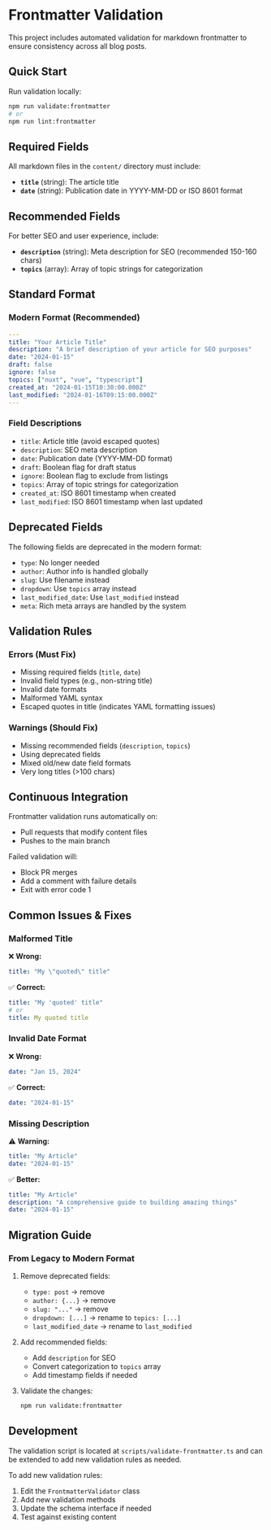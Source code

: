 # Frontmatter Validation

This project includes automated validation for markdown frontmatter to ensure consistency across all blog posts.

## Quick Start

Run validation locally:
```bash
npm run validate:frontmatter
# or
npm run lint:frontmatter
```

## Required Fields

All markdown files in the `content/` directory must include:

- **`title`** (string): The article title
- **`date`** (string): Publication date in YYYY-MM-DD or ISO 8601 format

## Recommended Fields

For better SEO and user experience, include:

- **`description`** (string): Meta description for SEO (recommended 150-160 chars)
- **`topics`** (array): Array of topic strings for categorization

## Standard Format

### Modern Format (Recommended)
```yaml
---
title: "Your Article Title"
description: "A brief description of your article for SEO purposes"
date: "2024-01-15"
draft: false
ignore: false
topics: ["nuxt", "vue", "typescript"]
created_at: "2024-01-15T10:30:00.000Z"
last_modified: "2024-01-16T09:15:00.000Z"
---
```

### Field Descriptions

- `title`: Article title (avoid escaped quotes)
- `description`: SEO meta description
- `date`: Publication date (YYYY-MM-DD format)
- `draft`: Boolean flag for draft status
- `ignore`: Boolean flag to exclude from listings
- `topics`: Array of topic strings for categorization
- `created_at`: ISO 8601 timestamp when created
- `last_modified`: ISO 8601 timestamp when last updated

## Deprecated Fields

The following fields are deprecated in the modern format:

- `type`: No longer needed
- `author`: Author info is handled globally
- `slug`: Use filename instead
- `dropdown`: Use `topics` array instead
- `last_modified_date`: Use `last_modified` instead
- `meta`: Rich meta arrays are handled by the system

## Validation Rules

### Errors (Must Fix)
- Missing required fields (`title`, `date`)
- Invalid field types (e.g., non-string title)
- Invalid date formats
- Malformed YAML syntax
- Escaped quotes in title (indicates YAML formatting issues)

### Warnings (Should Fix)
- Missing recommended fields (`description`, `topics`)
- Using deprecated fields
- Mixed old/new date field formats
- Very long titles (>100 chars)

## Continuous Integration

Frontmatter validation runs automatically on:
- Pull requests that modify content files
- Pushes to the main branch

Failed validation will:
- Block PR merges
- Add a comment with failure details
- Exit with error code 1

## Common Issues & Fixes

### Malformed Title
❌ **Wrong:**
```yaml
title: "My \"quoted\" title"
```

✅ **Correct:**
```yaml
title: "My 'quoted' title"
# or
title: My quoted title
```

### Invalid Date Format
❌ **Wrong:**
```yaml
date: "Jan 15, 2024"
```

✅ **Correct:**
```yaml
date: "2024-01-15"
```

### Missing Description
⚠️ **Warning:**
```yaml
title: "My Article"
date: "2024-01-15"
```

✅ **Better:**
```yaml
title: "My Article"
description: "A comprehensive guide to building amazing things"
date: "2024-01-15"
```

## Migration Guide

### From Legacy to Modern Format

1. Remove deprecated fields:
   - `type: post` → remove
   - `author: {...}` → remove
   - `slug: "..."` → remove
   - `dropdown: [...]` → rename to `topics: [...]`
   - `last_modified_date` → rename to `last_modified`

2. Add recommended fields:
   - Add `description` for SEO
   - Convert categorization to `topics` array
   - Add timestamp fields if needed

3. Validate the changes:
   ```bash
   npm run validate:frontmatter
   ```

## Development

The validation script is located at `scripts/validate-frontmatter.ts` and can be extended to add new validation rules as needed.

To add new validation rules:
1. Edit the `FrontmatterValidator` class
2. Add new validation methods
3. Update the schema interface if needed
4. Test against existing content
